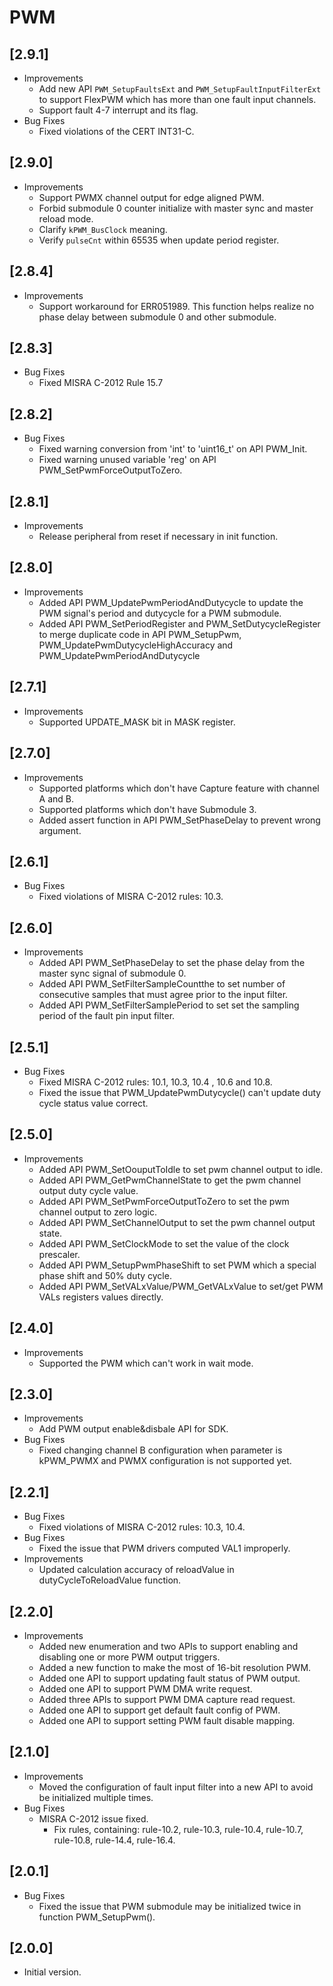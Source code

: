 # PWM

## [2.9.1]

- Improvements
  - Add new API `PWM_SetupFaultsExt` and `PWM_SetupFaultInputFilterExt` to support FlexPWM which has more than one
    fault input channels.
  - Support fault 4-7 interrupt and its flag.
- Bug Fixes
  - Fixed violations of the CERT INT31-C.

## [2.9.0]

- Improvements
  - Support PWMX channel output for edge aligned PWM.
  - Forbid submodule 0 counter initialize with master sync and master reload mode.
  - Clarify `kPWM_BusClock` meaning.
  - Verify `pulseCnt` within 65535 when update period register.

## [2.8.4]

- Improvements
  - Support workaround for ERR051989. This function helps realize no phase delay between submodule 0 and other submodule.

## [2.8.3]

- Bug Fixes
  - Fixed MISRA C-2012 Rule 15.7

## [2.8.2]

- Bug Fixes
  - Fixed warning conversion from 'int' to 'uint16_t' on API PWM_Init.
  - Fixed warning unused variable 'reg' on API PWM_SetPwmForceOutputToZero.

## [2.8.1]

- Improvements
  - Release peripheral from reset if necessary in init function.

## [2.8.0]

- Improvements
  - Added API PWM_UpdatePwmPeriodAndDutycycle to update the PWM signal's period  and dutycycle for a PWM submodule.
  - Added API PWM_SetPeriodRegister and PWM_SetDutycycleRegister to merge duplicate code in API PWM_SetupPwm,
    PWM_UpdatePwmDutycycleHighAccuracy and PWM_UpdatePwmPeriodAndDutycycle

## [2.7.1]

- Improvements
  - Supported UPDATE_MASK bit in MASK register.

## [2.7.0]

- Improvements
  - Supported platforms which don't have Capture feature with channel A and B.
  - Supported platforms which don't have Submodule 3.
  - Added assert function in API PWM_SetPhaseDelay to prevent wrong argument.

## [2.6.1]

- Bug Fixes
  - Fixed violations of MISRA C-2012 rules: 10.3.

## [2.6.0]

- Improvements
  - Added API PWM_SetPhaseDelay to set the phase delay from the master sync signal of submodule 0.
  - Added API PWM_SetFilterSampleCountthe to set number of consecutive samples that must agree prior to the input filter.
  - Added API PWM_SetFilterSamplePeriod to set set the sampling period of the fault pin input filter.

## [2.5.1]

- Bug Fixes
  - Fixed MISRA C-2012 rules: 10.1, 10.3, 10.4 , 10.6 and 10.8.
  - Fixed the issue that PWM_UpdatePwmDutycycle() can't update duty cycle status value correct.

## [2.5.0]

- Improvements
  - Added API PWM_SetOouputToIdle to set pwm channel output to idle.
  - Added API PWM_GetPwmChannelState to get the pwm channel output duty cycle value.
  - Added API PWM_SetPwmForceOutputToZero to set the pwm channel output to zero logic.
  - Added API PWM_SetChannelOutput to set the pwm channel output state.
  - Added API PWM_SetClockMode to set the value of the clock prescaler.
  - Added API PWM_SetupPwmPhaseShift to set PWM which a special phase shift and 50% duty cycle.
  - Added API PWM_SetVALxValue/PWM_GetVALxValue to set/get PWM VALs registers values directly.

## [2.4.0]

- Improvements
  - Supported the PWM which can't work in wait mode.

## [2.3.0]

- Improvements
  - Add PWM output enable&disbale API for SDK.
- Bug Fixes
  - Fixed changing channel B configuration when parameter is kPWM_PWMX and PWMX configuration is not supported yet.

## [2.2.1]

- Bug Fixes
  - Fixed violations of MISRA C-2012 rules: 10.3, 10.4.
- Bug Fixes
  - Fixed the issue that PWM drivers computed VAL1 improperly.
- Improvements
  - Updated calculation accuracy of reloadValue in dutyCycleToReloadValue function.

## [2.2.0]

- Improvements
  - Added new enumeration and two APIs to support enabling and disabling one or more PWM output triggers.
  - Added a new function to make the most of 16-bit resolution PWM.
  - Added one API to support updating fault status of PWM output.
  - Added one API to support PWM DMA write request.
  - Added three APIs to support PWM DMA capture read request.
  - Added one API to support get default fault config of PWM.
  - Added one API to support setting PWM fault disable mapping.

## [2.1.0]

- Improvements
  - Moved the configuration of fault input filter into a new API to avoid be initialized multiple times.
- Bug Fixes
  - MISRA C-2012 issue fixed.
    - Fix rules, containing: rule-10.2, rule-10.3, rule-10.4, rule-10.7, rule-10.8, rule-14.4, rule-16.4.

## [2.0.1]

- Bug Fixes
  - Fixed the issue that PWM submodule may be initialized twice in function PWM_SetupPwm().

## [2.0.0]

- Initial version.
